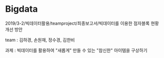# Bigdata
2019/3-2/빅데이터활용/teamproject/최종보고서/빅데이터를 이용한 점자블록 현황 개선 방안

team : 김하경, 손원재, 정수경, 김한비   

과제 : 빅데이터를 활용하여 "새롭게" 만들 수 있는 "참신한" 아이템을 구상하기
